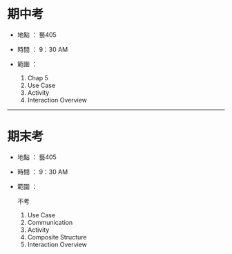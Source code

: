 # 期中考

* 地點 ： 藝405
* 時間 ： 9：30 AM
* 範圍 ： 

    1. Chap 5
    2. Use Case
    3. Activity
    4. Interaction Overview

---------------------

# 期末考

* 地點 ： 藝405
* 時間 ： 9：30 AM
* 範圍 ： 

    不考

    1. Use Case
    2. Communication
    3. Activity
    4. Composite Structure
    5. Interaction Overview